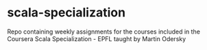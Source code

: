 # scala-specialization
Repo containing weekly assignments for the courses included in the Coursera Scala Specialization - EPFL taught by Martin Odersky
